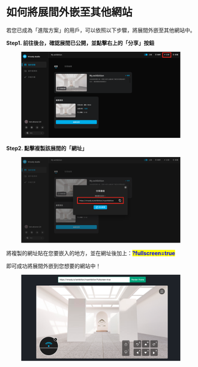 # 如何將展間外嵌至其他網站

若您已成為「進階方案」的用戶，可以依照以下步驟，將展間外嵌至其他網站中。



**Step1.  前往後台，確認展間已公開，並點擊右上的「分享」按鈕**

<figure><img src="../../.gitbook/assets/截圖 2023-05-18 下午6.02.18.png" alt=""><figcaption></figcaption></figure>



**Step2.  點擊複製該展間的「網址」**

<figure><img src="../../.gitbook/assets/截圖 2023-05-18 下午6.02.22.png" alt=""><figcaption></figcaption></figure>

將複製的網址貼在您要嵌入的地方，並在網址後加上：<mark style="color:blue;">**?fullscreen=true**</mark>

即可成功將展間外嵌到您想要的網站中！

<figure><img src="../../.gitbook/assets/截圖 2023-05-18 下午6.09.44.png" alt=""><figcaption></figcaption></figure>
